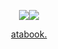 <p align= "center"> <img src="(https://komarev.com/ghpvc/?username=headfirst4halos&color=571a19&style=plastic&label=AAHW+ADVERSARIES)> </p> 
<p align="center"><img src="https://files.catbox.moe/6i216a.png"></p>

<p align="center"><a href="https://iridescentidealism.atabook.org">atabook.</p>

